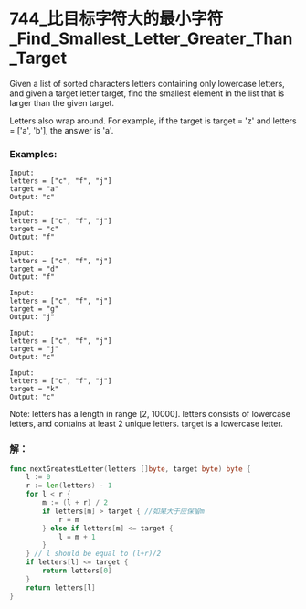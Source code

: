 # 744_比目标字符大的最小字符_Find_Smallest_Letter_Greater_Than_Target
Given a list of sorted characters letters containing only lowercase letters, and given a target letter target, find the smallest element in the list that is larger than the given target.

Letters also wrap around. For example, if the target is target = 'z' and letters = ['a', 'b'], the answer is 'a'.

### Examples:

    Input:  
    letters = ["c", "f", "j"]  
    target = "a"  
    Output: "c"  

    Input:  
    letters = ["c", "f", "j"]  
    target = "c"  
    Output: "f"  

    Input:  
    letters = ["c", "f", "j"]  
    target = "d"  
    Output: "f"  

    Input:  
    letters = ["c", "f", "j"]  
    target = "g"  
    Output: "j"  

    Input:  
    letters = ["c", "f", "j"]  
    target = "j"  
    Output: "c"

    Input:  
    letters = ["c", "f", "j"]  
    target = "k"  
    Output: "c"  

Note:
letters has a length in range [2, 10000].
letters consists of lowercase letters, and contains at least 2 unique letters.
target is a lowercase letter.

### 解：

```go
func nextGreatestLetter(letters []byte, target byte) byte {
    l := 0
    r := len(letters) - 1
    for l < r {
        m := (l + r) / 2
        if letters[m] > target { //如果大于应保留m
            r = m
        } else if letters[m] <= target {
            l = m + 1
        }
    } // l should be equal to (l+r)/2
    if letters[l] <= target {
        return letters[0]
    }
    return letters[l]
}
```